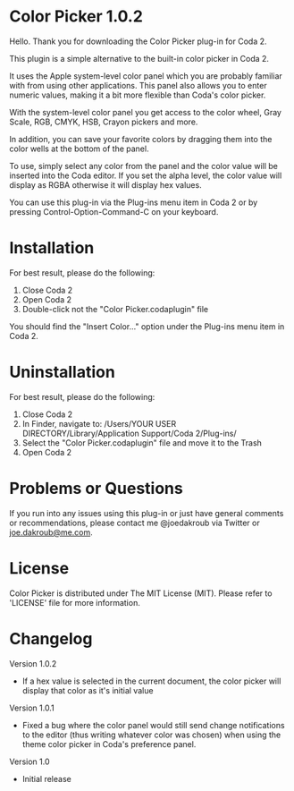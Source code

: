 Color Picker 1.0.2
==================

Hello. Thank you for downloading the Color Picker plug-in for Coda 2.

This plugin is a simple alternative to the built-in color picker in Coda 2.

It uses the Apple system-level color panel which you are probably familiar with from using other applications. This panel also allows you to enter numeric values, making it a bit more flexible than Coda's color picker.

With the system-level color panel you get access to the color wheel, Gray Scale, RGB, CMYK, HSB, Crayon pickers and more.

In addition, you can save your favorite colors by dragging them into the color wells at the bottom of the panel.

To use, simply select any color from the panel and the color value will be inserted into the Coda editor. If you set the alpha level, the color value will display as RGBA otherwise it will display hex values.

You can use this plug-in via the Plug-ins menu item in Coda 2 or by pressing Control-Option-Command-C on your keyboard.


Installation
============

For best result, please do the following:

1. Close Coda 2
2. Open Coda 2
3. Double-click not the "Color Picker.codaplugin" file

You should find the "Insert Color…" option under the Plug-ins menu item in Coda 2.


Uninstallation
==============

For best result, please do the following:

1. Close Coda 2
2. In Finder, navigate to: /Users/YOUR USER DIRECTORY/Library/Application Support/Coda 2/Plug-ins/
3. Select the "Color Picker.codaplugin" file and move it to the Trash
4. Open Coda 2


Problems or Questions
=====================

If you run into any issues using this plug-in or just have general comments or recommendations, please contact me @joedakroub via Twitter or joe.dakroub@me.com.


License
=======

Color Picker is distributed under The MIT License (MIT). Please refer to 'LICENSE' file for more information.


Changelog
=========

Version 1.0.2

* If a hex value is selected in the current document, the color picker will display that color as it's initial value

Version 1.0.1

* Fixed a bug where the color panel would still send change notifications to the editor (thus writing whatever color was chosen) when using the theme color picker in Coda's preference panel.

Version 1.0

* Initial release
